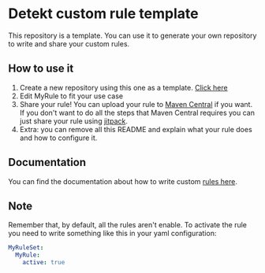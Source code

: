 # Detekt custom rule template

This repository is a template. You can use it to generate your own repository to write and share your custom rules.

## How to use it

1. Create a new repository using this one as a template. [Click here][create_template]
2. Edit MyRule to fit your use case
3. Share your rule! You can upload your rule to [Maven Central][maven_central] if you want. If you don't want to do
   all the steps that Maven Central requires you can just share your rule using [jitpack][jitpack].
4. Extra: you can remove all this README and explain what your rule does and how to configure it.

## Documentation

You can find the documentation about how to write custom [rules here][custom_rule_documentation].

## Note

Remember that, by default, all the rules aren't enable. To activate the rule you need to write something like this in your
yaml configuration:

```yaml
MyRuleSet:
  MyRule:
    active: true
```


  [create_template]: https://github.com/BraisGabin/detekt-custom-rule-template/generate
  [maven_central]: https://search.maven.org/
  [custom_rule_documentation]: https://detekt.github.io/detekt/extensions.html
  [jitpack]: https://jitpack.io/
